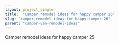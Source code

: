 ```yaml
---
layout: project_single
title:  "Camper remodel ideas for happy camper 26"
slug: "camper-remodel-ideas-for-happy-camper-26"
parent: "camper-van-remodel-ideas"
---
```

Camper remodel ideas for happy camper 25
